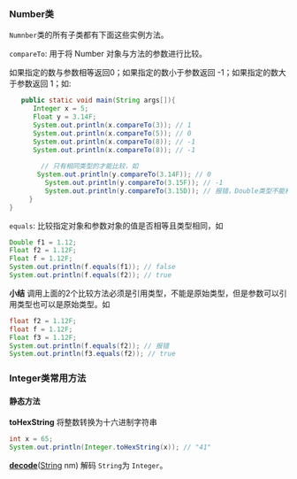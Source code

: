 ### Number类

`Numnber`类的所有子类都有下面这些实例方法。

`compareTo`: 用于将 Number 对象与方法的参数进行比较。

如果指定的数与参数相等返回0；如果指定的数小于参数返回 -1；如果指定的数大于参数返回 1；如:

```java
   public static void main(String args[]){
      Integer x = 5;
      Float y = 3.14F;
      System.out.println(x.compareTo(3)); // 1
      System.out.println(x.compareTo(5)); // 0
      System.out.println(x.compareTo(8)); // -1  
      System.out.println(x.compareTo(8)); // -1  
     
     	// 只有相同类型的才能比较，如
       System.out.println(y.compareTo(3.14F)); // 0
     	 System.out.println(y.compareTo(3.15F)); // -1
     	 System.out.println(y.compareTo(3.15D)); // 报错，Double类型不能和Float类型比较
     }
}
```

`equals`: 比较指定对象和参数对象的值是否相等且类型相同，如

```java
Double f1 = 1.12;
Float f2 = 1.12F;
Float f = 1.12F;
System.out.println(f.equals(f1)); // false
System.out.println(f.equals(f2)); // true
```

**小结** 调用上面的2个比较方法必须是引用类型，不能是原始类型，但是参数可以引用类型也可以是原始类型。如

```java
float f2 = 1.12F;
float f = 1.12F;
Float f3 = 1.12F;
System.out.println(f.equals(f2)); // 报错
System.out.println(f3.equals(f2)); // true
```



### Integer类常用方法

#### 静态方法

**toHexString**  将整数转换为十六进制字符串

```java
int x = 65;
System.out.println(Integer.toHexString(x)); // "41"
```

**[decode](itss://chm/java/lang/Integer.html#decode-java.lang.String-)**([String](itss://chm/java/lang/String.html) nm) 解码 `String`为 `Integer`。



